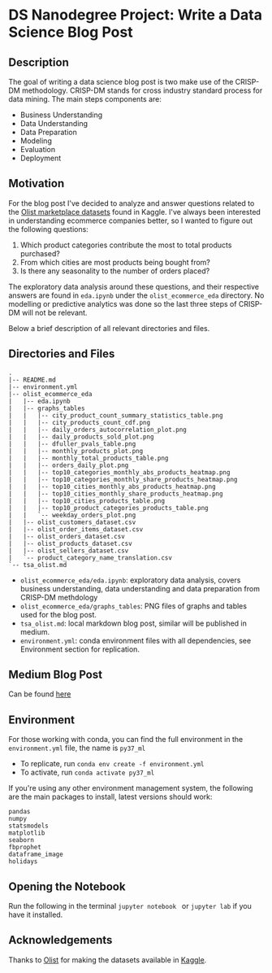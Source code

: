 # DS Nanodegree Project: Write a Data Science Blog Post
## Description
The goal of writing a data science blog post is two make use of the CRISP-DM methodology.
CRISP-DM stands for cross industry standard process for data mining. The main steps components are:
* Business Understanding
* Data Understanding
* Data Preparation
* Modeling
* Evaluation
* Deployment


## Motivation
For the blog post I've decided to analyze and answer questions related to the [Olist marketplace datasets](https://www.kaggle.com/olistbr/brazilian-ecommerce) found in Kaggle. 
I've always been interested in understanding ecommerce companies better, so I wanted to figure out the following questions: 

1. Which product categories contribute the most to total products purchased?
2. From which cities are most products being bought from?
3. Is there any seasonality to the number of orders placed?

The exploratory data analysis around these questions, and their respective answers are found in `eda.ipynb` under the `olist_ecommerce_eda` directory. 
No modelling or predictive analytics was done so the last three steps of CRISP-DM will not be relevant. 

Below a brief description of all relevant directories and files.

## Directories and Files
```
.
|-- README.md
|-- environment.yml
|-- olist_ecommerce_eda
|   |-- eda.ipynb
|   |-- graphs_tables
|   |   |-- city_product_count_summary_statistics_table.png
|   |   |-- city_products_count_cdf.png
|   |   |-- daily_orders_autocorrelation_plot.png
|   |   |-- daily_products_sold_plot.png
|   |   |-- dfuller_pvals_table.png
|   |   |-- monthly_products_plot.png
|   |   |-- monthly_total_products_table.png
|   |   |-- orders_daily_plot.png
|   |   |-- top10_categories_monthly_abs_products_heatmap.png
|   |   |-- top10_categories_monthly_share_products_heatmap.png
|   |   |-- top10_cities_monthly_abs_products_heatmap.png
|   |   |-- top10_cities_monthly_share_products_heatmap.png
|   |   |-- top10_cities_products_table.png
|   |   |-- top10_product_categories_products_table.png
|   |   `-- weekday_orders_plot.png
|   |-- olist_customers_dataset.csv
|   |-- olist_order_items_dataset.csv
|   |-- olist_orders_dataset.csv
|   |-- olist_products_dataset.csv
|   |-- olist_sellers_dataset.csv
|   `-- product_category_name_translation.csv
`-- tsa_olist.md

```

* `olist_ecommerce_eda/eda.ipynb`: exploratory data analysis, covers business understanding, data understanding and data preparation from CRISP-DM methdology
* `olist_ecommerce_eda/graphs_tables`: PNG files of graphs and tables used for the blog post.
* `tsa_olist.md`: local markdown blog post, similar will be published in medium.
* `environment.yml`: conda environment files with all dependencies, see Environment section for replication. 

## Medium Blog Post
Can be found [here](https://juloi.medium.com/time-series-analysis-of-brazilian-marketplace-olist-whats-to-learn-c85f24987fac) 

## Environment
For those working with conda, you can find the full environment in the `environment.yml` file, the name is `py37_ml` 
* To replicate, run `conda env create -f environment.yml`
* To activate, run `conda activate py37_ml`

If you're using any other environment management system, the following are the main packages to install, latest versions should work:

```
pandas
numpy
statsmodels
matplotlib
seaborn
fbprophet
dataframe_image
holidays
```

## Opening the Notebook
Run the following in the terminal `jupyter notebook ` or `jupyter lab` if you have it installed.

## Acknowledgements
Thanks to [Olist](https://olist.com) for making the datasets available in [Kaggle](https://kaggle.com/).